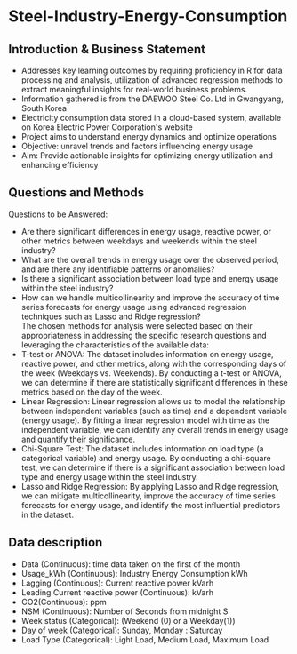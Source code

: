 # Steel-Industry-Energy-Consumption

## Introduction & Business Statement 
- Addresses key learning outcomes by requiring proficiency in R for data processing and analysis, utilization of advanced regression methods to extract meaningful insights for real-world business problems. 
- Information gathered is from the DAEWOO Steel Co. Ltd in Gwangyang, South Korea
- Electricity consumption data stored in a cloud-based system, available on Korea Electric Power Corporation's website
- Project aims to understand energy dynamics and optimize operations
- Objective: unravel trends and factors influencing energy usage
- Aim: Provide actionable insights for optimizing energy utilization and enhancing efficiency

## Questions and Methods

Questions to be Answered:  
- Are there significant differences in energy usage, reactive power, or other metrics between weekdays and weekends within the steel industry?  
- What are the overall trends in energy usage over the observed period, and are there any identifiable patterns or anomalies?  
- Is there a significant association between load type and energy usage within the steel industry?  
- How can we handle multicollinearity and improve the accuracy of time series forecasts for energy usage using advanced regression techniques such as Lasso and Ridge regression?  
The chosen methods for analysis were selected based on their appropriateness in  addressing the specific research questions and leveraging the characteristics of the available data:  
- T-test or ANOVA: The dataset includes information on energy usage, reactive power, and other metrics, along with the corresponding days of the week (Weekdays vs. Weekends). 
By conducting a t-test or ANOVA, we can determine if there are statistically significant 
differences in these metrics based on the day of the week.
- Linear Regression: Linear regression allows us to model the relationship between independent variables (such as time) and a dependent variable (energy usage). By fitting a linear regression model with time as the independent variable, we can identify any overall 
trends in energy usage and quantify their significance.  
- Chi-Square Test: The dataset includes information on load type (a categorical variable) and energy usage. By conducting a chi-square test, we can determine if there is a significant association between load type and energy usage within the steel industry.  
- Lasso and Ridge Regression: By applying Lasso and Ridge regression, we can mitigate multicollinearity, improve the accuracy of time series forecasts for energy usage, and identify the most influential predictors in the dataset.

## Data description 
- Data (Continuous): time data taken on the first of the month 
- Usage_kWh (Continuous): Industry Energy Consumption kWh 
- Lagging (Continuous): Current reactive power kVarh 
- Leading Current reactive power (Continuous): kVarh 
- CO2(Continuous): ppm 
- NSM (Continuous): Number of Seconds from midnight S 
- Week status (Categorical): (Weekend (0) or a Weekday(1)) 
- Day of week (Categorical): Sunday, Monday : Saturday 
- Load Type (Categorical): Light Load, Medium Load, Maximum Load
